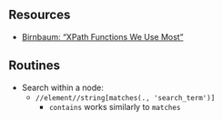 
## Resources
- [Birnbaum: “XPath Functions We Use Most”][1]

## Routines
- Search within a node:
	- `//element//string[matches(., 'search_term')]`
		- `contains` works similarly to `matches`

[1]:	http://dh.obdurodon.org/functions.xhtml